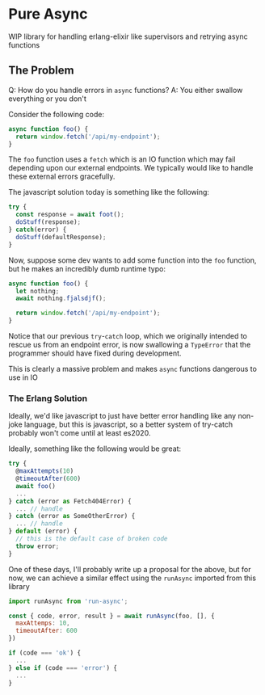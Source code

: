 # Pure Async

WIP library for handling erlang-elixir like supervisors and retrying async functions

## The Problem

Q: How do you handle errors in `async` functions?
A: You either swallow everything or you don't

Consider the following code:

```javascript
async function foo() {
  return window.fetch('/api/my-endpoint');
}
```

The `foo` function uses a `fetch` which is an IO function which may fail depending upon our external endpoints. We typically would like to handle these external errors gracefully.

The javascript solution today is something like the following:

```javascript
try {
  const response = await foot();
  doStuff(response);
} catch(error) {
  doStuff(defaultResponse);
}
```

Now, suppose some dev wants to add some function into the `foo` function, but he makes an incredibly dumb runtime typo:

```javascript
async function foo() {
  let nothing;
  await nothing.fjalsdjf();

  return window.fetch('/api/my-endpoint');
}
```

Notice that our previous `try`-`catch` loop, which we originally intended to rescue us from an endpoint error, is now swallowing a `TypeError` that the programmer should have fixed during development.

This is clearly a massive problem and makes `async` functions dangerous to use in IO

### The Erlang Solution
Ideally, we'd like javascript to just have better error handling like any non-joke language, but this is javascript, so a better system of try-catch probably won't come until at least es2020.

Ideally, something like the following would be great:

```javascript
try {
  @maxAttempts(10)
  @timeoutAfter(600)
  await foo()
  ...
} catch (error as Fetch404Error) {
  ... // handle
} catch (error as SomeOtherError) {
  ... // handle
} default (error) {
  // this is the default case of broken code
  throw error;
}
```
One of these days, I'll probably write up a proposal for the above, but for now, we can achieve a similar effect using the `runAsync` imported from this library

```javascript
import runAsync from 'run-async';

const { code, error, result } = await runAsync(foo, [], {
  maxAttemps: 10,
  timeoutAfter: 600
})

if (code === 'ok') {
  ...
} else if (code === 'error') {
  ...
}
```
